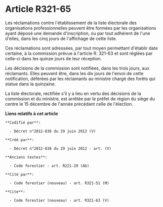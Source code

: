 # Article R321-65

Les réclamations contre l'établissement de la liste électorale des organisations professionnelles peuvent être formées par
les organisations ayant déposé une demande d'inscription, ou par tout adhérent de l'une d'elles, dans les cinq jours de
l'affichage de cette liste. 

Ces réclamations sont adressées, par tout moyen permettant d'établir date certaine, à la commission prévue à l'article R.
321-63 et sont réglées par celle-ci dans les quinze jours de leur réception. 

Les décisions de la commission sont notifiées, dans les trois jours, aux réclamants. Elles peuvent être, dans les dix jours
de l'envoi de cette notification, déférées par les réclamants au ministre chargé des forêts qui statue dans la quinzaine. 

La liste électorale, rectifiée s'il y a lieu en vertu des décisions de la commission et du ministre, est arrêtée par le
préfet de région du siège du centre le 15 décembre de l'année précédant celle de l'élection.

**Liens relatifs à cet article**

	**Codifié par**:

	  - Décret n°2012-836 du 29 juin 2012 (V)

	**Créé par**:

	  - Décret n°2012-836 du 29 juin 2012 - art. (V)

	**Anciens textes**:

	  - Code forestier - art. R221-29 (Ab)

	**Cité par**:

	  - Code forestier (nouveau) - art. R321-51 (M)

	**Cite**:

	  - Code forestier (nouveau) - art. R321-63 (V)
